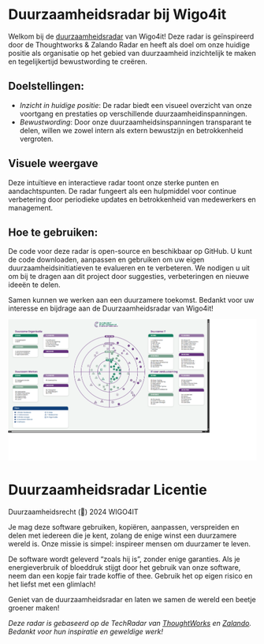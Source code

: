 # Duurzaamheidsradar bij Wigo4it
Welkom bij de [duurzaamheidsradar](https://duurzaamheidsradar.wigo4it.nl) van Wigo4it! Deze radar is geïnspireerd door de Thoughtworks & Zalando Radar en heeft als doel om onze huidige positie als organisatie op het gebied van duurzaamheid inzichtelijk te maken en tegelijkertijd bewustwording te creëren.

## Doelstellingen:
- *Inzicht in huidige positie*: De radar biedt een visueel overzicht van onze voortgang en prestaties op verschillende duurzaamheidinspanningen.
- *Bewustwording*: Door onze duurzaamheidsinspanningen transparant te delen, willen we zowel intern als extern bewustzijn en betrokkenheid vergroten.

## Visuele weergave 
Deze intuïtieve en interactieve radar toont onze sterke punten en aandachtspunten. De radar fungeert als een hulpmiddel voor continue verbetering door periodieke updates en betrokkenheid van medewerkers en management.

## Hoe te gebruiken:
De code voor deze radar is open-source en beschikbaar op GitHub. U kunt de code downloaden, aanpassen en gebruiken om uw eigen duurzaamheidsinitiatieven te evalueren en te verbeteren. We nodigen u uit om bij te dragen aan dit project door suggesties, verbeteringen en nieuwe ideeën te delen.

Samen kunnen we werken aan een duurzamere toekomst. Bedankt voor uw interesse en bijdrage aan de Duurzaamheidsradar van Wigo4it!

![Screenshot duurzaamheidsradar Wigo4it](duurzaamheidsradar.png)

# Duurzaamheidsradar Licentie

Duurzaamheidsrecht (🌱) 2024 WIGO4IT

Je mag deze software gebruiken, kopiëren, aanpassen, verspreiden en delen met iedereen die je kent, zolang de enige winst een duurzamere wereld is. Onze missie is simpel: inspireer mensen om duurzamer te leven. 

De software wordt geleverd “zoals hij is”, zonder enige garanties. Als je energieverbruik of bloeddruk stijgt door het gebruik van onze software, neem dan een kopje fair trade koffie of thee. Gebruik het op eigen risico en het liefst met een glimlach! 

Geniet van de duurzaamheidsradar en laten we samen de wereld een beetje groener maken!

*Deze radar is gebaseerd op de TechRadar van [ThoughtWorks](https://www.thoughtworks.com/radar) en [Zalando](https://github.com/zalando/tech-radar). Bedankt voor hun inspiratie en geweldige werk!*
